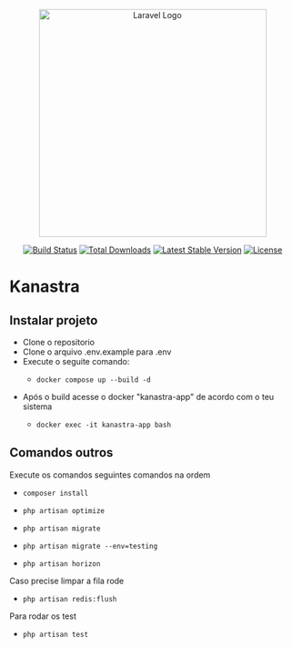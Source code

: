 <p align="center"><a href="https://laravel.com" target="_blank"><img src="https://raw.githubusercontent.com/laravel/art/master/logo-lockup/5%20SVG/2%20CMYK/1%20Full%20Color/laravel-logolockup-cmyk-red.svg" width="400" alt="Laravel Logo"></a></p>

<p align="center">
<a href="https://github.com/laravel/framework/actions"><img src="https://github.com/laravel/framework/workflows/tests/badge.svg" alt="Build Status"></a>
<a href="https://packagist.org/packages/laravel/framework"><img src="https://img.shields.io/packagist/dt/laravel/framework" alt="Total Downloads"></a>
<a href="https://packagist.org/packages/laravel/framework"><img src="https://img.shields.io/packagist/v/laravel/framework" alt="Latest Stable Version"></a>
<a href="https://packagist.org/packages/laravel/framework"><img src="https://img.shields.io/packagist/l/laravel/framework" alt="License"></a>
</p>

# Kanastra

## Instalar projeto

* Clone o repositorio
* Clone o arquivo .env.example para .env
* Execute o seguite comando: 
  *     docker compose up --build -d
* Após o build acesse o docker "kanastra-app" de acordo com o teu sistema
    *     docker exec -it kanastra-app bash

## Comandos outros
Execute os comandos seguintes comandos na ordem

*     composer install
*     php artisan optimize
*     php artisan migrate
*     php artisan migrate --env=testing
*     php artisan horizon

Caso precise limpar a fila rode

*     php artisan redis:flush

Para rodar os test
*     php artisan test
